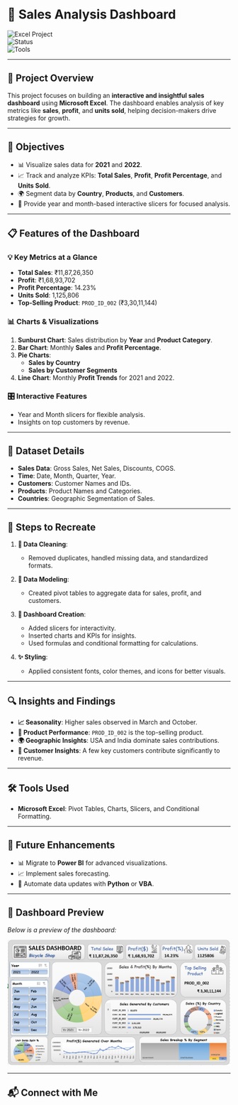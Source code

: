 # 🎯 **Sales Analysis Dashboard**  

![Excel Project](https://img.shields.io/badge/Excel-Dashboard-green?style=for-the-badge&logo=microsoft-excel&logoColor=white)  
![Status](https://img.shields.io/badge/Status-Completed-brightgreen?style=flat-square)  
![Tools](https://img.shields.io/badge/Tools-Excel-blue?style=flat-square)  

---

## 📝 **Project Overview**  
This project focuses on building an **interactive and insightful sales dashboard** using **Microsoft Excel**. The dashboard enables analysis of key metrics like **sales**, **profit**, and **units sold**, helping decision-makers drive strategies for growth.

---

## 🎯 **Objectives**
- 📊 Visualize sales data for **2021** and **2022**.  
- 📈 Track and analyze KPIs: **Total Sales**, **Profit**, **Profit Percentage**, and **Units Sold**.  
- 🌍 Segment data by **Country**, **Products**, and **Customers**.  
- 🔎 Provide year and month-based interactive slicers for focused analysis.

---

## 📋 **Features of the Dashboard**  

### **💡 Key Metrics at a Glance**
- **Total Sales**: ₹11,87,26,350  
- **Profit**: ₹1,68,93,702  
- **Profit Percentage**: 14.23%  
- **Units Sold**: 1,125,806  
- **Top-Selling Product**: `PROD_ID_002` (₹3,30,11,144)  

### **📊 Charts & Visualizations**
1. **Sunburst Chart**: Sales distribution by **Year** and **Product Category**.  
2. **Bar Chart**: Monthly **Sales** and **Profit Percentage**.  
3. **Pie Charts**:  
   - **Sales by Country**  
   - **Sales by Customer Segments**  
4. **Line Chart**: Monthly **Profit Trends** for 2021 and 2022.  

### **🎛️ Interactive Features**
- Year and Month slicers for flexible analysis.  
- Insights on top customers by revenue.  

---

## 📂 **Dataset Details**
- **Sales Data**: Gross Sales, Net Sales, Discounts, COGS.  
- **Time**: Date, Month, Quarter, Year.  
- **Customers**: Customer Names and IDs.  
- **Products**: Product Names and Categories.  
- **Countries**: Geographic Segmentation of Sales.  

---

## 🔧 **Steps to Recreate**  

1. **🧹 Data Cleaning**:  
   - Removed duplicates, handled missing data, and standardized formats.  

2. **🧩 Data Modeling**:  
   - Created pivot tables to aggregate data for sales, profit, and customers.  

3. **🎨 Dashboard Creation**:  
   - Added slicers for interactivity.  
   - Inserted charts and KPIs for insights.  
   - Used formulas and conditional formatting for calculations.  

4. **✨ Styling**:  
   - Applied consistent fonts, color themes, and icons for better visuals.  

---

## 🔍 **Insights and Findings**
- **📈 Seasonality**: Higher sales observed in March and October.  
- **🚀 Product Performance**: `PROD_ID_002` is the top-selling product.  
- **🌍 Geographic Insights**: USA and India dominate sales contributions.  
- **👤 Customer Insights**: A few key customers contribute significantly to revenue.  

---

## 🛠️ **Tools Used**
- **Microsoft Excel**: Pivot Tables, Charts, Slicers, and Conditional Formatting.

---

## 🌟 **Future Enhancements**
- 📊 Migrate to **Power BI** for advanced visualizations.  
- 📈 Implement sales forecasting.  
- 🤖 Automate data updates with **Python** or **VBA**.

---

## 📸 **Dashboard Preview**  
*Below is a preview of the dashboard:*  

![Dashboard Preview](https://github.com/mahadevhere/Sales-Analysis-Dashboard/blob/main/Screenshot%202025-02-05%20131254.png)

---

## 📬 **Connect with Me**  
<!-- - [LinkedIn](https://www.linkedin.com/in/YOUR-LINKEDIN-PROFILE)  
- [GitHub](https://github.com/YOUR-GITHUB-PROFILE)  -->
